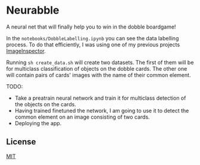 # Neurabble
A neural net that will finally help you to win in the dobble boardgame!

In the ```notebooks/DobbleLabelling.ipynb``` you can see the data labelling process. To do that efficiently, I was using one of my
previous projects [ImageInspector](https://github.com/JanMalinowski/image_inspector).

Running ```sh create_data.sh``` will create two datasets. The first of them will be for multiclass classification of
objects on the dobble cards.
The other one will contain pairs of cards' images with the name of their common element.

TODO:
- Take a preatrain neural network and train it for multiclass detection of the objects on the cards.
- Having trained finetuned the network, I am going to use it to detect the common element on an image consisting of two cards.
- Deploying the app.

## License
[MIT](https://choosealicense.com/licenses/mit/)
